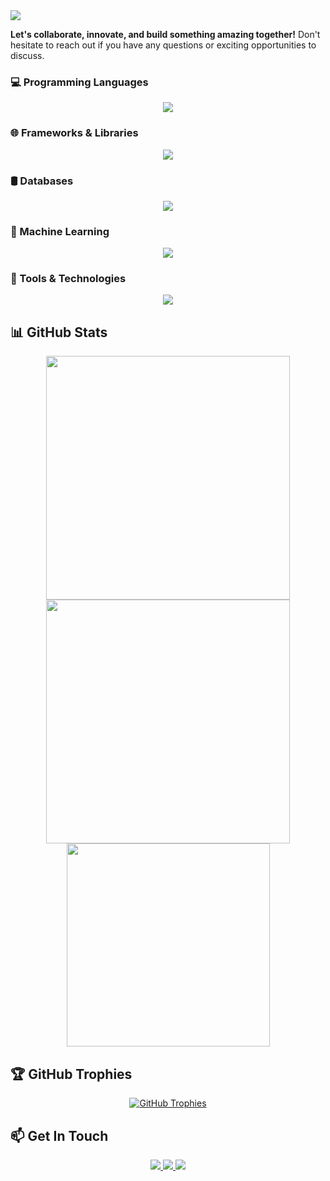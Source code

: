 <img src="https://readme-typing-svg.herokuapp.com/?font=Righteous&size=35&center=false&vCenter=true&width=600&height=70&duration=4000&lines=Hi+there!+👋;+I'm+Kitessa+Fikadu!+;A+Backend+Engineer!;" />

**Let's collaborate, innovate, and build something amazing together!** Don't hesitate to reach out if you have any questions or exciting opportunities to discuss.

### 💻 Programming Languages  
<p align="center">
    <img src="https://skillicons.dev/icons?i=python,javascript,typescript,dart,java,cpp" />
</p>

### 🌐 Frameworks & Libraries  
<p align="center">
    <img src="https://skillicons.dev/icons?i=tailwindcss,react,flutter,expressjs,nestjs,django,fastapi" />
</p>

### 🛢️ Databases
<p align="center">
    <img src="https://skillicons.dev/icons?i=mysql,postgresql,mongodb" />
</p>

### 🤖 Machine Learning  
<p align="center">
    <img src="https://skillicons.dev/icons?i=sklearn,tensorflow" />
</p>

### 🔧 Tools & Technologies  
<p align="center">
    <img src="https://skillicons.dev/icons?i=git,github,docker,sqlite,prisma,pycharm,vscode,anaconda,postman" />
</p>

## 📊 GitHub Stats  
<p align="center">
  <img width=390 src="https://github-readme-streak-stats.herokuapp.com/?user=kitessafikadu&theme=radical&border_radius=10" />
  <img width=390 src="https://github-readme-stats.vercel.app/api?username=kitessafikadu&show_icons=true&theme=radical&border_radius=10" />
  <img width=325 src="https://github-readme-stats.vercel.app/api/top-langs/?username=kitessafikadu&layout=compact&theme=radical&border_radius=10" />
</p>

## 🏆 GitHub Trophies
<p align="center">
  <a href="https://github.com/ryo-ma/github-profile-trophy">
    <img src="https://github-profile-trophy.vercel.app/?username=kitessafikadu&theme=radical&margin-w=15&margin-h=15&row=2&column=3" alt="GitHub Trophies" />
  </a>
</p>

## 📫 Get In Touch  
<p align="center">
  <a href="mailto:kitessafikadu@gmail.com">
    <img src="https://img.shields.io/badge/Email-D14836?style=for-the-badge&logo=gmail&logoColor=white" />
  </a>
  <a href="https://www.linkedin.com/in/kitessa-fikadu">
    <img src="https://img.shields.io/badge/LinkedIn-0077B5?style=for-the-badge&logo=linkedin&logoColor=white" />
  </a>
  <a href="https://t.me/kitessafikadu">
    <img src="https://img.shields.io/badge/Telegram-0088cc?style=for-the-badge&logo=telegram&logoColor=white" />
  </a>
</p> 
